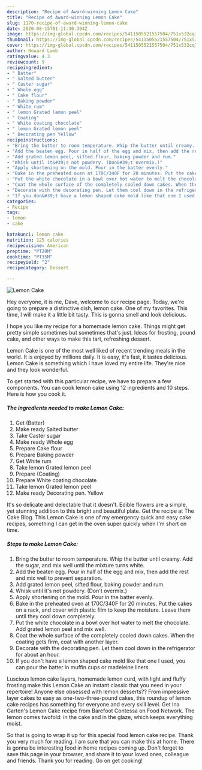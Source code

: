 ```yaml
---
description: "Recipe of Award-winning Lemon Cake"
title: "Recipe of Award-winning Lemon Cake"
slug: 1170-recipe-of-award-winning-lemon-cake
date: 2020-08-15T01:11:30.394Z
image: https://img-global.cpcdn.com/recipes/5411505521557504/751x532cq70/lemon-cake-recipe-main-photo.jpg
thumbnail: https://img-global.cpcdn.com/recipes/5411505521557504/751x532cq70/lemon-cake-recipe-main-photo.jpg
cover: https://img-global.cpcdn.com/recipes/5411505521557504/751x532cq70/lemon-cake-recipe-main-photo.jpg
author: Howard Lamb
ratingvalue: 4.3
reviewcount: 9
recipeingredient:
- " Batter"
- " Salted butter"
- " Caster sugar"
- " Whole egg"
- " Cake flour"
- " Baking powder"
- " White rum"
- " lemon Grated lemon peel"
- " Coating"
- " White coating chocolate"
- " lemon Grated lemon peel"
- " Decorating pen Yellow"
recipeinstructions:
- "Bring the butter to room temperature. Whip the butter until creamy. Add the sugar, and mix well until the mixture turns white."
- "Add the beaten egg. Pour in half of the egg and mix, then add the rest and mix well to prevent separation."
- "Add grated lemon peel, sifted flour, baking powder and rum."
- "Whisk until it&#39;s not powdery. (Don&#39;t overmix.)"
- "Apply shortening on the mold. Pour in the batter evenly."
- "Bake in the preheated oven at 170C/340F for 20 minutes. Put the cakes on a rack, and cover with plastic film to keep the moisture. Leave them until they cool down completely."
- "Put the white chocolate in a bowl over hot water to melt the chocolate. Add grated lemon peel and mix well."
- "Coat the whole surface of the completely cooled down cakes. When the coating gets firm, coat with another layer."
- "Decorate with the decorating pen. Let them cool down in the refrigerator for about an hour."
- "If you don&#39;t have a lemon shaped cake mold like that one I used, you can pour the batter in muffin cups or madeleine liners."
categories:
- Recipe
tags:
- lemon
- cake

katakunci: lemon cake 
nutrition: 125 calories
recipecuisine: American
preptime: "PT28M"
cooktime: "PT35M"
recipeyield: "2"
recipecategory: Dessert

---
```



![Lemon Cake](https://img-global.cpcdn.com/recipes/5411505521557504/751x532cq70/lemon-cake-recipe-main-photo.jpg)

Hey everyone, it is me, Dave, welcome to our recipe page. Today, we're going to prepare a distinctive dish, lemon cake. One of my favorites. This time, I will make it a little bit tasty. This is gonna smell and look delicious.

I hope you like my recipe for a homemade lemon cake. Things might get pretty simple sometimes but sometimes that&#39;s just. Ideas for frosting, pound cake, and other ways to make this tart, refreshing dessert.

Lemon Cake is one of the most well liked of recent trending meals in the world. It is enjoyed by millions daily. It is easy, it's fast, it tastes delicious. Lemon Cake is something which I have loved my entire life. They're nice and they look wonderful.


To get started with this particular recipe, we have to prepare a few components. You can cook lemon cake using 12 ingredients and 10 steps. Here is how you cook it.

<!--inarticleads1-->

##### The ingredients needed to make Lemon Cake:

1. Get  (Batter)
1. Make ready  Salted butter
1. Take  Caster sugar
1. Make ready  Whole egg
1. Prepare  Cake flour
1. Prepare  Baking powder
1. Get  White rum
1. Take  lemon Grated lemon peel
1. Prepare  (Coating)
1. Prepare  White coating chocolate
1. Take  lemon Grated lemon peel
1. Make ready  Decorating pen. Yellow


It&#39;s so delicate and delectable that it doesn&#39;t. Edible flowers are a simple, yet stunning addition to this bright and beautiful plate. Get the recipe at The Cake Blog. This Lemon Cake is one of my emergency quick and easy cake recipes, something I can get in the oven super quickly when I&#39;m short on time. 

<!--inarticleads2-->

##### Steps to make Lemon Cake:

1. Bring the butter to room temperature. Whip the butter until creamy. Add the sugar, and mix well until the mixture turns white.
1. Add the beaten egg. Pour in half of the egg and mix, then add the rest and mix well to prevent separation.
1. Add grated lemon peel, sifted flour, baking powder and rum.
1. Whisk until it&#39;s not powdery. (Don&#39;t overmix.)
1. Apply shortening on the mold. Pour in the batter evenly.
1. Bake in the preheated oven at 170C/340F for 20 minutes. Put the cakes on a rack, and cover with plastic film to keep the moisture. Leave them until they cool down completely.
1. Put the white chocolate in a bowl over hot water to melt the chocolate. Add grated lemon peel and mix well.
1. Coat the whole surface of the completely cooled down cakes. When the coating gets firm, coat with another layer.
1. Decorate with the decorating pen. Let them cool down in the refrigerator for about an hour.
1. If you don&#39;t have a lemon shaped cake mold like that one I used, you can pour the batter in muffin cups or madeleine liners.


Luscious lemon cake layers, homemade lemon curd, with light and fluffy frosting make this Lemon Cake an instant classic that you need in your repertoire! Anyone else obsessed with lemon desserts?? From impressive layer cakes to easy as one-two-three-pound cakes, this roundup of lemon cake recipes has something for everyone and every skill level. Get Ina Garten&#39;s Lemon Cake recipe from Barefoot Contessa on Food Network. The lemon comes twofold: in the cake and in the glaze, which keeps everything moist. 

So that is going to wrap it up for this special food lemon cake recipe. Thank you very much for reading. I am sure that you can make this at home. There is gonna be interesting food in home recipes coming up. Don't forget to save this page in your browser, and share it to your loved ones, colleague and friends. Thank you for reading. Go on get cooking!
